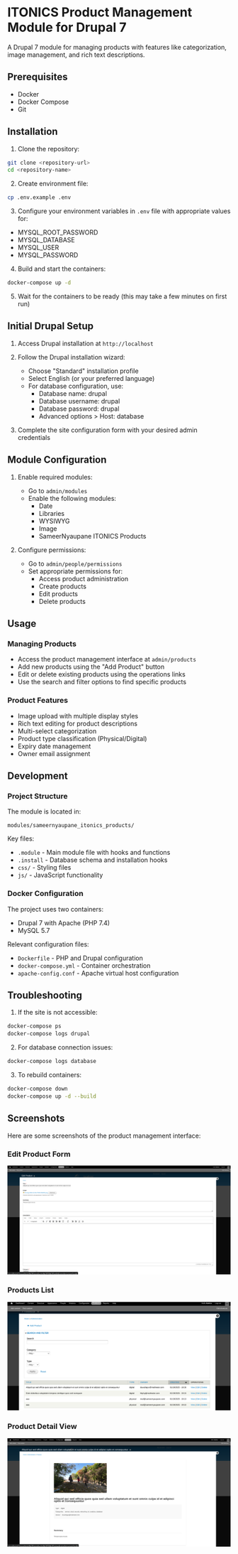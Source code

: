 # ITONICS Product Management Module for Drupal 7

A Drupal 7 module for managing products with features like categorization, image management, and rich text descriptions.

## Prerequisites

- Docker
- Docker Compose
- Git

## Installation

1. Clone the repository:
```bash
git clone <repository-url>
cd <repository-name>
```

2. Create environment file:
```bash
cp .env.example .env
```

3. Configure your environment variables in `.env` file with appropriate values for:
- MYSQL_ROOT_PASSWORD
- MYSQL_DATABASE
- MYSQL_USER
- MYSQL_PASSWORD

4. Build and start the containers:
```bash
docker-compose up -d
```

5. Wait for the containers to be ready (this may take a few minutes on first run)

## Initial Drupal Setup

1. Access Drupal installation at `http://localhost`

2. Follow the Drupal installation wizard:
   - Choose "Standard" installation profile
   - Select English (or your preferred language)
   - For database configuration, use:
     - Database name: drupal
     - Database username: drupal
     - Database password: drupal
     - Advanced options > Host: database

3. Complete the site configuration form with your desired admin credentials

## Module Configuration

1. Enable required modules:
   - Go to `admin/modules`
   - Enable the following modules:
     - Date
     - Libraries
     - WYSIWYG
     - Image
     - SameerNyaupane ITONICS Products

2. Configure permissions:
   - Go to `admin/people/permissions`
   - Set appropriate permissions for:
     - Access product administration
     - Create products
     - Edit products
     - Delete products

## Usage

### Managing Products

- Access the product management interface at `admin/products`
- Add new products using the "Add Product" button
- Edit or delete existing products using the operations links
- Use the search and filter options to find specific products

### Product Features

- Image upload with multiple display styles
- Rich text editing for product descriptions
- Multi-select categorization
- Product type classification (Physical/Digital)
- Expiry date management
- Owner email assignment

## Development

### Project Structure

The module is located in:
```
modules/sameernyaupane_itonics_products/
```

Key files:
- `.module` - Main module file with hooks and functions
- `.install` - Database schema and installation hooks
- `css/` - Styling files
- `js/` - JavaScript functionality

### Docker Configuration

The project uses two containers:
- Drupal 7 with Apache (PHP 7.4)
- MySQL 5.7

Relevant configuration files:
- `Dockerfile` - PHP and Drupal configuration
- `docker-compose.yml` - Container orchestration
- `apache-config.conf` - Apache virtual host configuration

## Troubleshooting

1. If the site is not accessible:
```bash
docker-compose ps
docker-compose logs drupal
```

2. For database connection issues:
```bash
docker-compose logs database
```

3. To rebuild containers:
```bash
docker-compose down
docker-compose up -d --build
```

## Screenshots

Here are some screenshots of the product management interface:

### Edit Product Form
![Edit Product Form](screenshots/product-edit.png)

### Products List
![Products List](screenshots/product-list.png)

### Product Detail View
![Product Detail View](screenshots/product-view.png)
